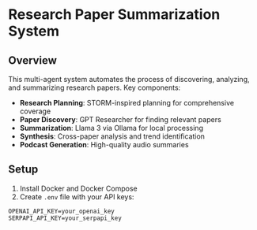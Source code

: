 # Research Paper Summarization System

## Overview
This multi-agent system automates the process of discovering, analyzing, and summarizing research papers. Key components:
- **Research Planning**: STORM-inspired planning for comprehensive coverage
- **Paper Discovery**: GPT Researcher for finding relevant papers
- **Summarization**: Llama 3 via Ollama for local processing
- **Synthesis**: Cross-paper analysis and trend identification
- **Podcast Generation**: High-quality audio summaries

## Setup
1. Install Docker and Docker Compose
2. Create `.env` file with your API keys:
```env
OPENAI_API_KEY=your_openai_key
SERPAPI_API_KEY=your_serpapi_key
